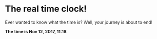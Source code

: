 # The real time clock!

Ever wanted to know what the time is? Well, your journey is about to end!

**The time is Nov 12, 2017, 11:18**